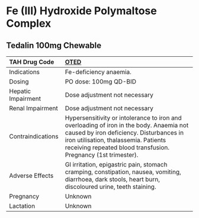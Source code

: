 # Fe (III) Hydroxide Polymaltose Complex

## Tedalin 100mg Chewable

| TAH Drug Code      | [OTED](https://www.tahsda.org.tw/drugs/hissearch.php?drug_code=OTED)                                                                                                                                                                         |
|:-------------------|:---------------------------------------------------------------------------------------------------------------------------------------------------------------------------------------------------------------------------------------------|
| Indications        | Fe-deficiency anaemia.                                                                                                                                                                                                                       |
| Dosing             | PO dose: 100mg QD-BID                                                                                                                                                                                                                        |
| Hepatic Impairment | Dose adjustment not necessary                                                                                                                                                                                                                |
| Renal Impairment   | Dose adjustment not necessary                                                                                                                                                                                                                |
| Contraindications  | Hypersensitivity or intolerance to iron and overloading of iron in the body. Anaemia not caused by iron deficiency. Disturbances in iron utilisation, thalassemia. Patients receiving repeated blood transfusion. Pregnancy (1st trimester). |
| Adverse Effects    | GI irritation, epigastric pain, stomach cramping, constipation, nausea, vomiting, diarrhoea, dark stools, heart burn, discoloured urine, teeth staining.                                                                                     |
| Pregnancy          | Unknown                                                                                                                                                                                                                                      |
| Lactation          | Unknown                                                                                                                                                                                                                                      |

